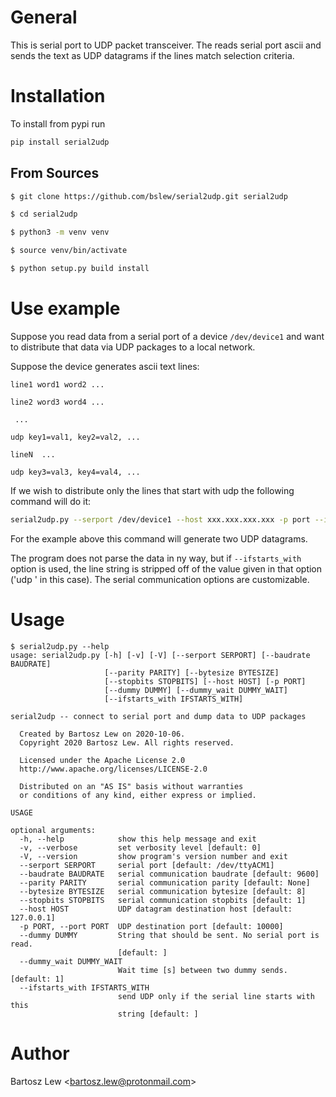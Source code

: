 # General

This is serial port to UDP packet transceiver.
The reads serial port ascii and sends the text as UDP datagrams if the lines match selection criteria.

# Installation

To install from pypi run

```sh
pip install serial2udp
```

## From Sources

```sh 
$ git clone https://github.com/bslew/serial2udp.git serial2udp
```

```sh
$ cd serial2udp
```

```sh
$ python3 -m venv venv
```

```sh
$ source venv/bin/activate
```

```sh
$ python setup.py build install
```

# Use example

Suppose you read data from a serial port of a device `/dev/device1` and want to distribute that data via UDP packages to a local network.

Suppose the device generates ascii text lines:

	line1 word1 word2 ...

	line2 word3 word4 ...

	 ...

	udp key1=val1, key2=val2, ...

	lineN  ...

	udp key3=val3, key4=val4, ...


If we wish to distribute only the lines that start with udp the following command will do it:

```sh
serial2udp.py --serport /dev/device1 --host xxx.xxx.xxx.xxx -p port --ifstarts_with 'udp '
```

For the example above this command will generate two UDP datagrams.

The program does not parse the data in ny way, but if `--ifstarts_with` option is used, the line string is stripped off of the value given in that option (\'udp \' in this case). The serial communication options are customizable.

# Usage


```{r}
$ serial2udp.py --help
usage: serial2udp.py [-h] [-v] [-V] [--serport SERPORT] [--baudrate BAUDRATE]
                     [--parity PARITY] [--bytesize BYTESIZE]
                     [--stopbits STOPBITS] [--host HOST] [-p PORT]
                     [--dummy DUMMY] [--dummy_wait DUMMY_WAIT]
                     [--ifstarts_with IFSTARTS_WITH]

serial2udp -- connect to serial port and dump data to UDP packages

  Created by Bartosz Lew on 2020-10-06.
  Copyright 2020 Bartosz Lew. All rights reserved.

  Licensed under the Apache License 2.0
  http://www.apache.org/licenses/LICENSE-2.0

  Distributed on an "AS IS" basis without warranties
  or conditions of any kind, either express or implied.

USAGE

optional arguments:
  -h, --help            show this help message and exit
  -v, --verbose         set verbosity level [default: 0]
  -V, --version         show program's version number and exit
  --serport SERPORT     serial port [default: /dev/ttyACM1]
  --baudrate BAUDRATE   serial communication baudrate [default: 9600]
  --parity PARITY       serial communication parity [default: None]
  --bytesize BYTESIZE   serial communication bytesize [default: 8]
  --stopbits STOPBITS   serial communication stopbits [default: 1]
  --host HOST           UDP datagram destination host [default: 127.0.0.1]
  -p PORT, --port PORT  UDP destination port [default: 10000]
  --dummy DUMMY         String that should be sent. No serial port is read.
                        [default: ]
  --dummy_wait DUMMY_WAIT
                        Wait time [s] between two dummy sends. [default: 1]
  --ifstarts_with IFSTARTS_WITH
                        send UDP only if the serial line starts with this
                        string [default: ]
```


# Author

Bartosz Lew \<bartosz.lew@protonmail.com\>

